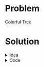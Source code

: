# Problem
[Colorful Tree](https://www.hackerrank.com/contests/srbd-code-contest-2023-round-1/challenges/colorful-tree-1)

# Solution

<details>
<summary>Idea</summary>

The problem can be simplified as: "We have to find the number of $1s$ in the path from node $x$ to $y$".
This problem can be solved using LCA. <br>
We keep count of the number of $1s$ from root to any node in an array $cnt[$ $]$. This can be done using dfs.<br>
Let's say, we are given $x$ and $y$. <br>
Using LCA, we can find the lowest common ancestor $p$.
So, the answer is $cnt[x] + cnt[y] - 2*cnt[p] + 1$. <br>
The extra $1$ is added, because, while eliminating the count of the $1s$ from root to $p$, we also eliminated the color of $p$. But $p$ is definitely on the path from $x$ to $y$.

</details>

<details>
<summary>Code</summary>

```cpp
#include <bits/stdc++.h>
using namespace std;
typedef long long ll;
const ll INF = 1e9;
const ll N = 5e5+5;
const ll mod = 1e9+7;

vector<int>cnt(N,0);
string s;
vector<int>adj[N];

struct LCA {
    vector<int> height, euler, first, segtree;
    vector<bool> visited;
    int n;

    LCA(vector<int> adj[], int _n, int root = 0) {
        n = _n;
        height.resize(n);
        first.resize(n);
        euler.reserve(n * 2);
        visited.assign(n, false);
        dfs(adj, root);
        int m = euler.size();
        segtree.resize(m * 4);
        build(1, 0, m - 1);
    }

    void dfs(vector<int> adj[], int node, int h = 0) {
        visited[node] = true;
        height[node] = h;
        first[node] = euler.size();
        euler.push_back(node);
        for (auto to : adj[node]) {
            if (!visited[to]) {
                dfs(adj, to, h + 1);
                euler.push_back(node);
            }
        }
    }

    void build(int node, int b, int e) {
        if (b == e) {
            segtree[node] = euler[b];
        } else {
            int mid = (b + e) / 2;
            build(node << 1, b, mid);
            build(node << 1 | 1, mid + 1, e);
            int l = segtree[node << 1], r = segtree[node << 1 | 1];
            segtree[node] = (height[l] < height[r]) ? l : r;
        }
    }

    int query(int node, int b, int e, int L, int R) {
        if (b > R || e < L)
            return -1;
        if (b >= L && e <= R)
            return segtree[node];
        int mid = (b + e) >> 1;

        int left = query(node << 1, b, mid, L, R);
        int right = query(node << 1 | 1, mid + 1, e, L, R);
        if (left == -1) return right;
        if (right == -1) return left;
        return height[left] < height[right] ? left : right;
    }

    int lca(int u, int v) {
        int left = first[u], right = first[v];
        if (left > right)
            swap(left, right);
        return query(1, 0, euler.size() - 1, left, right);
    }
};

void dfs(int curr, int par)
{
    cnt[curr]=cnt[par]+s[curr]-'0';
    for(auto i: adj[curr])
    {
        if(i==par)continue;
        dfs(i,curr);
    }
}


void solve() 
{   
    int n, q; cin >> n >> q;
    for(int i=2;i<=n;i++)
    {
        int x; cin >> x;
        adj[i].push_back(x);
        adj[x].push_back(i);
    }
    cin >> s;
    s="#"+s;
    dfs(1,0);
    // Building lca
    LCA lca(adj,n+1,1);
    while(q--)
    {
        int x, y; cin >> x >> y;
        int p = lca.lca(x,y);
        int ans = cnt[x]+cnt[y]-2*cnt[p]+1;
        cout<<ans<<'\n';
    }
    for(ll i=0;i<=n;i++)
    {
        adj[i].clear();
        cnt[i]=0;
    }
}

signed main() 
{
    ios_base::sync_with_stdio(0), cin.tie(0);
    int T = 1;
    cin >> T;
    for(int t = 1; t <= T; t++) {
        solve();
    }
}
```

</details>
